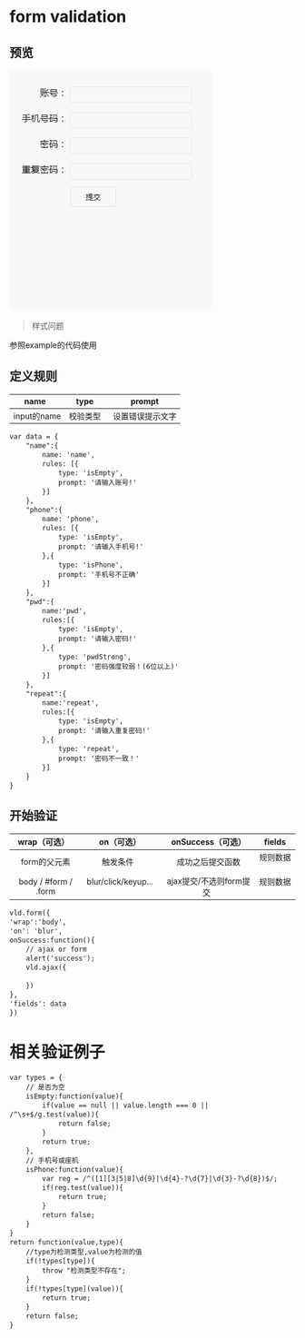 # form validation
## 预览

![](view.gif)

> 样式问题

参照example的代码使用


## 定义规则


| name   | type    |  prompt  |
| :----: | :----:   | :----: |
| input的name| 校验类型   | 设置错误提示文字  |

```
var data = {
	"name":{ 
		name: 'name',
		rules: [{
			type: 'isEmpty',
			prompt: '请输入账号!'
		}]
	},
	"phone":{ 
		name: 'phone',
		rules: [{
			type: 'isEmpty',
			prompt: '请输入手机号!'
		},{
			type: 'isPhone',
			prompt: '手机号不正确'
		}]
	},
	"pwd":{
		name:'pwd',
		rules:[{
			type: 'isEmpty',
			prompt: '请输入密码!'
		},{
			type: 'pwdStrong',
			prompt: '密码强度较弱！(6位以上)'
		}]
	},
	"repeat":{
		name:'repeat',
		rules:[{
			type: 'isEmpty',
			prompt: '请输入重复密码!'
		},{
			type: 'repeat',
			prompt: '密码不一致！'
		}]
	}
}
```
## 开始验证

| wrap（可选）   | on（可选）    |  onSuccess（可选）  |fields  |
| :----: | :----:   | :----: |:----: |
| form的父元素| 触发条件      |   成功之后提交函数    | 规则数据    |
| body / #form / .form | blur/click/keyup...      |  ajax提交/不选则form提交    | 规则数据    |

```
vld.form({
'wrap':'body',
'on': 'blur',
onSuccess:function(){
	// ajax or form
	alert('success');
	vld.ajax({

	})
},
'fields': data
})
```

# 相关验证例子

```
var types = {
	// 是否为空
    isEmpty:function(value){
        if(value == null || value.length === 0 || /^\s+$/g.test(value)){
            return false;
        }
        return true;
    },
    // 手机号或座机
    isPhone:function(value){
        var reg = /^([1][3|5|8]\d{9}|\d{4}-?\d{7}|\d{3}-?\d{8})$/;
        if(reg.test(value)){
            return true;
        }
        return false;
    }
}
return function(value,type){ 
	//type为检测类型,value为检测的值
    if(!types[type]){
        throw "检测类型不存在";
    }
    if(!types[type](value)){
        return true;
    }
    return false;
}
```
